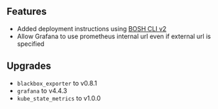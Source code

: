 ## Features

* Added deployment instructions using [BOSH CLI v2](https://bosh.io/docs/cli-v2.html)
* Allow Grafana to use prometheus internal url even if external url is specified

## Upgrades

* `blackbox_exporter` to v0.8.1
* `grafana` to v4.4.3
* `kube_state_metrics` to v1.0.0
